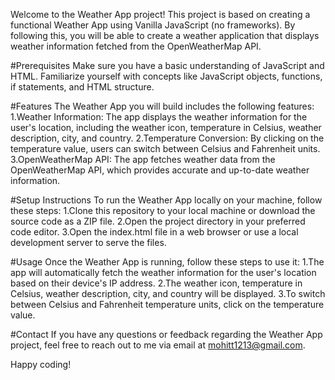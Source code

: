 Welcome to the Weather App project! This project is based on creating a functional Weather App using Vanilla JavaScript (no frameworks). By following this, you will be able to create a weather application that displays weather information fetched from the OpenWeatherMap API.

#Prerequisites
Make sure you have a basic understanding of JavaScript and HTML. Familiarize yourself with concepts like JavaScript objects, functions, if statements, and HTML structure.

#Features
The Weather App you will build includes the following features:
1.Weather Information: The app displays the weather information for the user's location, including the weather icon, temperature in Celsius, weather description, city, and country.
2.Temperature Conversion: By clicking on the temperature value, users can switch between Celsius and Fahrenheit units.
3.OpenWeatherMap API: The app fetches weather data from the OpenWeatherMap API, which provides accurate and up-to-date weather information.

#Setup Instructions
To run the Weather App locally on your machine, follow these steps:
1.Clone this repository to your local machine or download the source code as a ZIP file.
2.Open the project directory in your preferred code editor.
3.Open the index.html file in a web browser or use a local development server to serve the files.

#Usage
Once the Weather App is running, follow these steps to use it:
1.The app will automatically fetch the weather information for the user's location based on their device's IP address.
2.The weather icon, temperature in Celsius, weather description, city, and country will be displayed.
3.To switch between Celsius and Fahrenheit temperature units, click on the temperature value.

#Contact
If you have any questions or feedback regarding the Weather App project, feel free to reach out to me via email at mohitt1213@gmail.com.

Happy coding!




